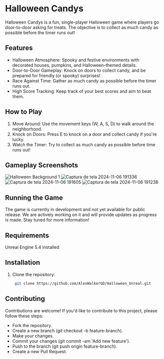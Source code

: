 # Halloween Candys

Halloween Candys is a fun, single-player Halloween game where players go door-to-door asking for treats. The objective is to collect as much candy as possible before the timer runs out!

## Features
- Halloween Atmosphere: Spooky and festive environments with decorated houses, pumpkins, and Halloween-themed details.
- Door-to-Door Gameplay: Knock on doors to collect candy, and be prepared for friendly (or spooky) surprises!
- Race Against Time: Gather as much candy as possible before the timer runs out.
- High Score Tracking: Keep track of your best scores and aim to beat them.

## How to Play
1. Move Around: Use the movement keys (W, A, S, D) to walk around the neighborhood.
2. Knock on Doors: Press E to knock on a door and collect candy if you're lucky.
3. Watch the Timer: Try to collect as much candy as possible before time runs out!

## Gameplay Screenshots

![Halloween Background 1](https://github.com/user-attachments/assets/46f6ec62-ea4a-4e38-8cca-bd479d6a75b6)
![Captura de tela 2024-11-06 191336](https://github.com/user-attachments/assets/8905ab82-7edf-43ca-823b-bfc2db2db291)
![Captura de tela 2024-11-06 191605](https://github.com/user-attachments/assets/5b811979-e485-47a6-9bdf-9ea83406ed5f)
![Captura de tela 2024-11-06 191238](https://github.com/user-attachments/assets/da368067-e7b7-4691-a2c0-5ad0cdb3e2fa)



## Running the Game
The game is currently in development and not yet available for public release. We are actively working on it and will provide updates as progress is made. Stay tuned for more information!


## Requirements
Unreal Engine 5.4 installed

## Installation
1. Clone the repository:

   ``` bash
    git clone https://github.com/AlexWalkerGD/Halloween_Unreal.git

## Contributing
Contributions are welcome! If you'd like to contribute to this project, please follow these steps:

- Fork the repository.
- Create a new branch (git checkout -b feature-branch).
- Make your changes.
- Commit your changes (git commit -am 'Add new feature').
- Push to the branch (git push origin feature-branch).
- Create a new Pull Request.
